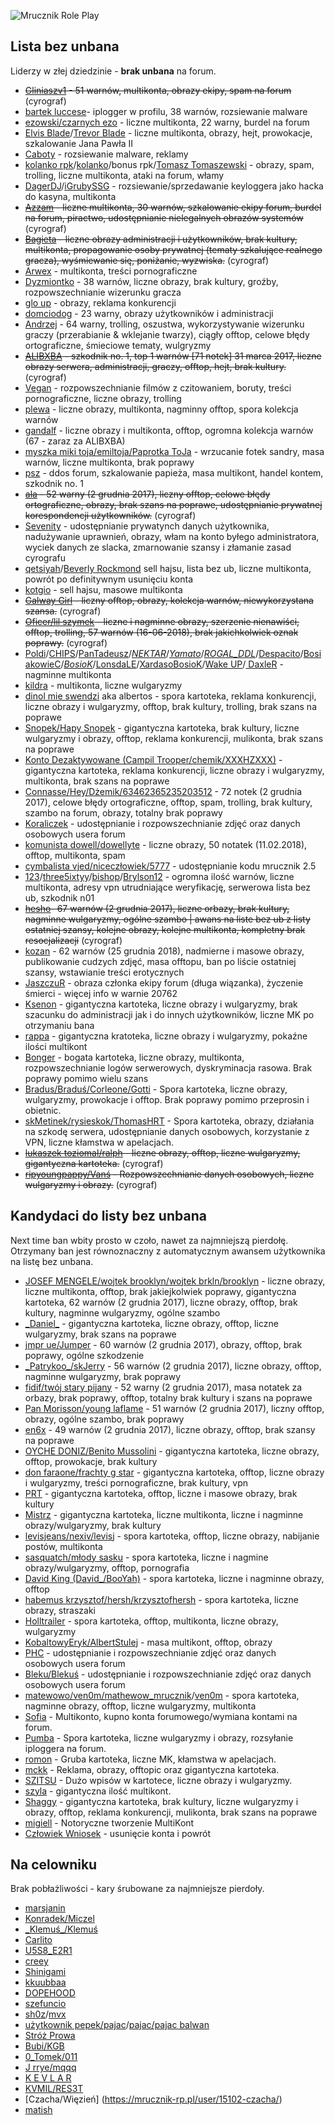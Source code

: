 ![Mrucznik Role Play](https://i.imgur.com/3BFCOVu.png)

## Lista bez unbana
Liderzy w złej dziedzinie - **brak unbana** na forum.
* ~~[Gliniaszv1](https://mrucznik-rp.pl/user/3703-gliniaszv1/) - 51 warnów, multikonta, obrazy ekipy, spam na forum~~ (cyrograf)
* [bartek luccese](https://mrucznik-rp.pl/user/347-bartek-luccese/)- iplogger w profilu, 38 warnów, rozsiewanie malware
* [ezowski/czarnych ezo](https://mrucznik-rp.pl/user/3460-czarnuch-ezo/) - liczne multikonta, 22 warny, burdel na forum
* [Elvis Blade](https://mrucznik-rp.pl/user/4438-elvis-blade/)/[Trevor Blade](https://mrucznik-rp.pl/user/4480-trevor-blade/) - liczne multikonta, obrazy, hejt, prowokacje, szkalowanie Jana Pawła II
* [Caboty](https://mrucznik-rp.pl/user/628-caboty/) - rozsiewanie malware, reklamy
* [kolanko rpk](https://mrucznik-rp.pl/user/4578-kolanko-rpk/)/[kolanko](https://mrucznik-rp.pl/user/1672-kolanko/)/bonus rpk/[Tomasz Tomaszewski](https://mrucznik-rp.pl/user/8221-tomasz-tomaszewski/) - obrazy, spam, trolling, liczne multikonta, ataki na forum, włamy
* [DagerDJ](https://mrucznik-rp.pl/user/2785-dagerdj/)/[iGrubySSG](https://mrucznik-rp.pl/user/3270-igrubyssg/) - rozsiewanie/sprzedawanie keyloggera jako hacka do kasyna, multikonta
* ~~[Azzam](https://mrucznik-rp.pl/user/4191-azzam/) - liczne multikonta, 30 warnów, szkalowanie ekipy forum, burdel na forum, piractwo, udostępnianie nielegalnych obrazów systemów~~ (cyrograf)
* ~~[Bagieta](https://mrucznik-rp.pl/user/769-bagieta/) - liczne obrazy administracji i użytkowników, brak kultury, multikonta, propagowanie osoby prywatnej (tematy szkalujące realnego gracza), wyśmiewanie się, poniżanie, wyzwiska.~~ (cyrograf)
* [Arwex](https://mrucznik-rp.pl/user/408-arwex/) - multikonta, treści pornograficzne
* [Dyzmiontko](https://mrucznik-rp.pl/user/663-dyzmiontko/) - 38 warnów, liczne obrazy, brak kultury, groźby, rozpowszechnianie wizerunku gracza
* [glo up](https://mrucznik-rp.pl/user/7840-glo-up/) - obrazy, reklama konkurencji
* [domciodog](https://mrucznik-rp.pl/user/262-domciodog/) - 23 warny, obrazy użytkowników i administracji
* [Andrzej](https://mrucznik-rp.pl/user/287-andrzej/) - 64 warny, trolling, oszustwa, wykorzystywanie wizerunku graczy (przerabianie & wklejanie twarzy), ciągły offtop, celowe błędy ortograficzne, śmieciowe tematy, wulgryzmy
* ~~[ALIBXBA](https://mrucznik-rp.pl/user/234-alibxba/) - szkodnik no. 1, top 1 warnów [71 notek] 31 marca 2017, liczne obrazy serwera, administracji, graczy, offtop, hejt, brak kultury.~~ (cyrograf)
* [Vegan](https://mrucznik-rp.pl/user/1509-vegan/) - rozpowszechnianie filmów z czitowaniem, boruty, treści pornograficzne, liczne obrazy, trolling
* [plewa](https://mrucznik-rp.pl/user/368-plewa/) - liczne obrazy, multikonta, nagminny offtop, spora kolekcja warnów
* [gandalf](https://mrucznik-rp.pl/user/3465-gandalf/) - liczne obrazy i multikonta, offtop, ogromna kolekcja warnów (67 - zaraz za ALIBXBA)
* [myszka miki toja/emiltoja/Paprotka ToJa](https://mrucznik-rp.pl/user/8499-paprotka-toja/) - wrzucanie fotek sandry, masa warnów, liczne multikonta, brak poprawy
* [psz](https://mrucznik-rp.pl/user/417-psz/) - ddos forum, szkalowanie papieża, masa multikont, handel kontem, szkodnik no. 1
* ~~[ala](https://mrucznik-rp.pl/user/3272-ala/) - 52 warny (2 grudnia 2017), liczny offtop, celowe błędy ortograficzne, obrazy, brak szans na poprawe, udostępnianie prywatnej korespondencji użytkowników.~~ (cyrograf)
* [Sevenity](https://mrucznik-rp.pl/user/584-sevenity/) - udostępnianie prywatynch danych użytkownika, nadużywanie uprawnień, obrazy, włam na konto byłego administratora, wyciek danych ze slacka, zmarnowanie szansy i złamanie zasad cyrografu
* [qetsiyah](http://mrucznik-rp.pl/user/252-qetsiyah/)/[Beverly Rockmond](https://mrucznik-rp.pl/user/14628-beverly-rockmond/) sell hajsu, lista bez ub, liczne multikonta, powrót po definitywnym usunięciu konta
* [kotgio](https://mrucznik-rp.pl/user/2428-kotgio/) - sell hajsu, masowe multikonta
* ~~[Galway Girl](https://mrucznik-rp.pl/user/10380-galway-girl/) - liczny offtop, obrazy, kolekcja warnów, niewykorzystana szansa.~~ (cyrograf)
* ~~[Oficer/lil szymek](http://mrucznik-rp.pl/user/98-oficer/) - liczne i nagminne obrazy, szerzenie nienawiści, offtop, trolling, 57 warnów (16-06-2018), brak jakichkolwiek oznak poprawy.~~ (cyrograf)
* [Poldi](https://mrucznik-rp.pl/user/17425-poldi/)/[CHIPS](https://mrucznik-rp.pl/user/17411-chips/)/[PanTadeusz](https://mrucznik-rp.pl/user/16423-pantadeusz/)/[_NEKTAR_](https://mrucznik-rp.pl/user/15101-nektar/)/[_Yamato_](https://mrucznik-rp.pl/user/14930-yamato/)/[_ROGAL_DDL_](https://mrucznik-rp.pl/user/14313-rogal-ddl/)/[Despacito](https://mrucznik-rp.pl/user/13627-despacito/)/[BosiakowieC](https://mrucznik-rp.pl/user/12802-bosiakowiec/)/[_BosioK_](https://mrucznik-rp.pl/user/11056-bosiok/)/[LonsdaLE](https://mrucznik-rp.pl/user/9161-lonsdale/)/[XardasoBosioK](https://mrucznik-rp.pl/user/8816-xardasobosiok/)/[Wake UP](https://mrucznik-rp.pl/user/6177-wake-up/)/[ DaxleR](https://mrucznik-rp.pl/user/230-daxler/) - nagminne multikonta
* [kildra](https://mrucznik-rp.pl/user/7824-kildra/) - multikonta, liczne wulgaryzmy
* [dinol mie swendzi](https://mrucznik-rp.pl/user/497-dinol-mie-swendzi/) aka albertos - spora kartoteka, reklama konkurencji, liczne obrazy i wulgaryzmy, offtop, brak kultury, trolling, brak szans na poprawe
* [Snopek/Hapy Snopek](http://mrucznik-rp.pl/user/735-snopek-essa/) - gigantyczna kartoteka, brak kultury, liczne wulgaryzmy i obrazy, offtop, reklama konkurencji, mulikonta, brak szans na poprawe
* [Konto Dezaktywowane (Campil Trooper/chemik/XXXHZXXX)](https://mrucznik-rp.pl/user/6917-konto-dezaktywowane/) - gigantyczna kartoteka, reklama konkurencji, liczne obrazy i wulgaryzmy, multikonta, brak szans na poprawe
* [Connasse/Hey/Dżemik/63462365235203512](https://mrucznik-rp.pl/user/4336-connasse/) - 72 notek (2 grudnia 2017), celowe błędy ortograficzne, offtop, spam, trolling, brak kultury, szambo na forum, obrazy, totalny brak poprawy
* [Koraliczek](https://mrucznik-rp.pl/user/15075-koraliczek/) - udostępnianie i rozpowszechnianie zdjęć oraz danych osobowych usera forum
* [komunista dowell/dowellyte](https://mrucznik-rp.pl/user/2127-komunista-dowell/) - liczne obrazy, 50 notatek (11.02.2018), offtop, multikonta, spam
* [cymbalista vjed/niceczłowiek/5777](https://mrucznik-rp.pl/user/8615-cymbalista-vjed/) - udostępnianie kodu mrucznik 2.5
* [123](https://mrucznik-rp.pl/user/9238-123/)/[three5ixtyy](https://mrucznik-rp.pl/user/7961-three5ixtyy/)/[bishop](https://mrucznik-rp.pl/user/13561-bishop/)/[Brylson12](https://mrucznik-rp.pl/user/18610-brylson12/) -
ogromna ilość warnów, liczne multikonta, adresy vpn utrudniające weryfikację, serwerowa lista bez ub, szkodnik n01
* ~~[hesho](https://mrucznik-rp.pl/user/5669-hesho-g-star/)- 67 warnów (2 grudnia 2017), liczne orbazy, brak kultury, nagminne wulgaryzmy, ogólne szambo | awans na liste bez ub z listy ostatniej szansy, kolejne obrazy, kolejne multikonta, kompletny brak resocjalizacji~~ (cyrograf)
* [kozan](https://mrucznik-rp.pl/user/9977-kozanosky/) - 62 warnów (25 grudnia 2018), nadmierne i masowe obrazy, publikowanie cudzych zdjęć, masa offtopu, ban po liście ostatniej szansy, wstawianie treści erotycznych
* [JaszczuR](https://mrucznik-rp.pl/topic/76814-oban-jaszczur/) - obraza członka ekipy forum (długa wiązanka), życzenie śmierci - więcej info w warnie 20762
* [Ksenon](https://mrucznik-rp.pl/user/14795-ksenon/) - gigantyczna kartoteka, liczne obrazy i wulgaryzmy, brak szacunku do administracji jak i do innych użytkowników, liczne MK po otrzymaniu bana
* [rappa](https://mrucznik-rp.pl/user/16099-rappa/) - gigantyczna kratoteka, liczne obrazy i wulgaryzmy, pokaźne ilości multikont
* [Bonger](https://mrucznik-rp.pl/user/453-bonger/) - bogata kartoteka, liczne obrazy, multikonta, rozpowszechnianie logów serwerowych, dyskryminacja rasowa. Brak poprawy pomimo wielu szans
* [Bradus/Braduś/Corleone/Gotti](https://mrucznik-rp.pl/user/384-gotti/) - Spora kartoteka, liczne obrazy, wulgaryzmy, prowokacje i offtop. Brak poprawy pomimo przeprosin i obietnic.
* [skMetinek/rysieskok/ThomasHRT](https://mrucznik-rp.pl/user/15814-skmetinek/) - Spora kartoteka, obrazy, działania na szkodę serwera, udostępnianie danych osobowych, korzystanie z VPN, liczne kłamstwa w apelacjach.
* ~~[lukaszek toziomal/ralph](https://mrucznik-rp.pl/user/8703-luuckydice/) - liczne obrazy, offtop, liczne wulgaryzmy, gigantyczna kartoteka.~~ (cyrograf)
* ~~[ripyoungpappy/Vanś](https://mrucznik-rp.pl/user/12246-van%C5%9B/) - Rozpowszechnianie danych osobowych, liczne wulgaryzmy i obrazy.~~ (cyrograf)


## Kandydaci do listy bez unbana
Next time ban wbity prosto w czoło, nawet za najmniejszą pierdołę. Otrzymany ban jest równoznaczny z automatycznym awansem użytkownika na listę bez unbana.
* [JOSEF MENGELE/wojtek brooklyn/wojtek brkln/brooklyn](https://mrucznik-rp.pl/user/569-wojtek-brkln/) - liczne obrazy, liczne multikonta, offtop, brak jakiejkolwiek poprawy, gigantyczna kartoteka, 62 warnów (2 grudnia 2017), liczne obrazy, offtop, brak kultury, nagminne wulgaryzmy, ogólne szambo
* [\_Daniel\_](https://mrucznik-rp.pl/user/229-daniel/) - gigantyczna kartoteka, liczne obrazy, offtop, liczne wulgaryzmy, brak szans na poprawe
* [jmpr ue/Jumper](http://mrucznik-rp.pl/user/1175-jmpr-ue/) - 60 warnów (2 grudnia 2017), obrazy, offtop, brak poprawy, ogólne szkodzenie
* [\_Patrykoo\_/skJerry](http://mrucznik-rp.pl/user/150-patrykoo/) - 56 warnów (2 grudnia 2017), liczne obrazy, offtop, nagminne wulgaryzmy, brak poprawy
* [fidif/twój stary pijany](https://mrucznik-rp.pl/user/306-fidif/) - 52 warny (2 grudnia 2017), masa notatek za orbazy, brak poprawy, offtop, totalny brak kultury i szans na poprawe
* [Pan Morisson/young laflame](https://mrucznik-rp.pl/user/531-pan-morisson/) - 51 warnów (2 grudnia 2017), liczny offtop, obrazy, ogólne szambo, brak poprawy
* [en6x](http://mrucznik-rp.pl/user/4791-en6x/) - 49 warnów (2 grudnia 2017), liczne obrazy, offtop, brak szansy na poprawe
* [OYCHE DONIZ/Benito Mussolini](http://mrucznik-rp.pl/user/911-oyche-doniz/) - gigantyczna kartoteka, liczne obrazy, offtop, prowokacje, brak kultury
* [don faraone/frachty g star](https://mrucznik-rp.pl/user/1119-lil-frachty/) - gigantyczna kartoteka, offtop, liczne obrazy i wulgaryzmy, treści pornograficzne, brak kultury, vpn
* [PRT](https://mrucznik-rp.pl/user/267-prt/) - gigantyczna kartoteka, offtop, liczne i masowe obrazy, brak kultury
* [Mistrz](https://mrucznik-rp.pl/user/1583-mistrz/) - gigantyczna kartoteka, liczne multikonta, liczne i nagminne obrazy/wulgaryzmy, brak kultury
* [levisjeans/nexiv/levisj](https://mrucznik-rp.pl/user/3388-etylonorheksedron/) - spora kartoteka, offtop, liczne obrazy, nabijanie postów, multikonta
* [sasquatch/młody sasku](http://mrucznik-rp.pl/user/608-sasquatch/) - spora kartoteka, liczne i nagmine obrazy/wulgaryzmy, offtop, pornografia
* [David King (David\_/BooYah)](http://mrucznik-rp.pl/user/605-david-king/) - spora kartoteka, liczne i nagminne obrazy, offtop
* [habemus krzysztof/hersh/krzysztofhersh](https://mrucznik-rp.pl/user/3899-habemus-krzysztof/) - spora kartoteka, liczne obrazy, straszaki
* [Holltrailer](http://mrucznik-rp.pl/user/359-holltrailer/) - spora kartoteka, offtop, multikonta, liczne obrazy, wulgaryzmy
* [KobaltowyEryk/AlbertStulej](https://mrucznik-rp.pl/user/301-kobaltowyeryk/) - masa multikont, offtop, obrazy
* [PHC](https://mrucznik-rp.pl/user/194-phc/) - udostępnianie i rozpowszechnianie zdjęć oraz danych osobowych usera forum
* [Bleku/Blekuś](https://mrucznik-rp.pl/user/9598-bleku%C5%9B/) - udostępnianie i rozpowszechnianie zdjęć oraz danych osobowych usera forum
* [matewowo/ven0m/mathewow_mrucznik](https://mrucznik-rp.pl/user/9385-matewowo/)/[ven0m](https://mrucznik-rp.pl/user/17818-ven0m/) - spora kartoteka, nagminne obrazy, offtop, liczne wulgaryzmy, multikonta
* [Sofia](https://mrucznik-rp.pl/user/13130-sofia/) - Multikonto, kupno konta forumowego/wymiana kontami na forum.
* [Pumba](https://mrucznik-rp.pl/user/15403-pumba/) - Spora kartoteka, liczne wulgaryzmy i obrazy, rozsyłanie iploggera na forum.
* [romon](https://mrucznik-rp.pl/user/17442-romon/) - Gruba kartoteka, liczne MK, kłamstwa w apelacjach.
* [mckk](https://mrucznik-rp.pl/user/1726-mckk/) - Reklama, obrazy, offtopic oraz gigantyczna kartoteka.
* [SZITSU](https://mrucznik-rp.pl/user/19483-szitsu/) - Dużo wpisów w kartotece, liczne obrazy i wulgaryzmy.
* [szyla](https://mrucznik-rp.pl/user/17551-szyla/) - gigantyczna ilość multikont.
* [Shaggy](https://mrucznik-rp.pl/user/325-shaggy/) - gigantyczna kartoteka, brak kultury, liczne wulgaryzmy i obrazy, offtop, reklama konkurencji, mulikonta, brak szans na poprawe
* [migiell](https://mrucznik-rp.pl/user/13646-migiell/) - Notoryczne tworzenie MultiKont
* [Człowiek Wniosek](https://mrucznik-rp.pl/user/10829-kr%C3%B3ciutko/) - usunięcie konta i powrót

## Na celowniku
Brak pobłażliwości - kary śrubowane za najmniejsze pierdoły.
* [marsjanin](http://mrucznik-rp.pl/user/843-marsjanin/)
* [Konradek/Miczel](http://mrucznik-rp.pl/user/176-konradek/)
* [\_Klemuś\_/Klemuś](http://mrucznik-rp.pl/user/145-klemuś/)
* [Carlito](http://mrucznik-rp.pl/user/94-carlito/)
* [U5S8\_E2R1](http://mrucznik-rp.pl/user/5821-u5s8-e2r1/)
* [creey](http://mrucznik-rp.pl/user/56-creey/)
* [Shinigami](http://mrucznik-rp.pl/user/114-shinigami/)
* [kkuubbaa](http://mrucznik-rp.pl/user/557-jjnsz/)
* [DOPEHOOD](http://mrucznik-rp.pl/user/619-dopehood/)
* [szefuncio](https://mrucznik-rp.pl/user/1330-szefuncio/)
* [sh0z](https://mrucznik-rp.pl/user/172-sh0z/)/[mvx](https://mrucznik-rp.pl/user/14696-mvx/)
* [użytkownik pepek/pajac](https://mrucznik-rp.pl/user/84-u%C5%BCytkownik-pepek/)/[pajac/pajac balwan](https://mrucznik-rp.pl/user/14589-pajac/)
* [Stróż Prowa](https://mrucznik-rp.pl/user/960-str%C3%B3%C5%BC-prowa/)
* [Bubi/KGB](https://mrucznik-rp.pl/user/564-bubi/)
* [0\_Tomek/011](https://mrucznik-rp.pl/user/8216-0-tomek/)
* [J rrye/mqqq](https://mrucznik-rp.pl/user/78-j-rrye/)
* [K E V L A R](https://mrucznik-rp.pl/user/7632-k-e-v-l-a-r/)
* [KVMIL/RES3T](https://mrucznik-rp.pl/user/1187-kvmil/)
* [Czacha/Więzień] (https://mrucznik-rp.pl/user/15102-czacha/)
* [matish](https://mrucznik-rp.pl/user/20669-matish/)
